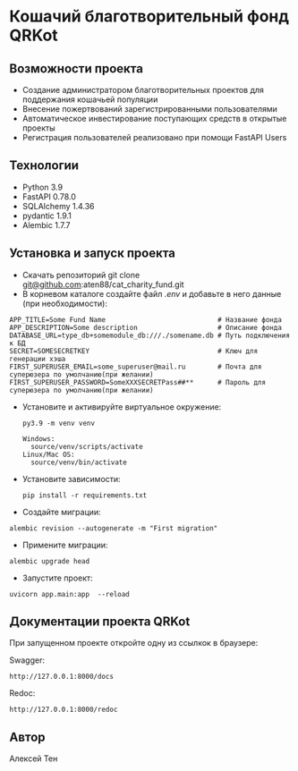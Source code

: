 # Кошачий благотворительный фонд QRKot

## Возможности проекта

- Создание администратором благотворительных проектов для поддержания кошачьей популяции
- Внесение пожертвований зарегистрированными пользователями
- Автоматическое инвестирование поступающих средств в открытые проекты
- Регистрация пользователей реализовано при помощи FastAPI Users

## Технологии

- Python 3.9
- FastAPI 0.78.0
- SQLAlchemy 1.4.36
- pydantic 1.9.1
- Alembic 1.7.7

## Установка и запуск проекта
- Скачать репозиторий
git clone git@github.com:aten88/cat_charity_fund.git
- В корневом каталоге создайте файл *.env* и добавьте в него данные (при необходимости):

```
APP_TITLE=Some Fund Name                            # Название фонда
APP_DESCRIPTION=Some description                    # Описание фонда
DATABASE_URL=type_db+somemodule_db:///./somename.db # Путь подключения к БД
SECRET=SOMESECRETKEY                                # Ключ для генерации хэша
FIRST_SUPERUSER_EMAIL=some_superuser@mail.ru        # Почта для суперюзера по умолчанию(при желании)
FIRST_SUPERUSER_PASSWORD=SomeXXXSECRETPass##**      # Пароль для суперюзера по умолчанию(при желании)
```
- Установите и активируйте виртуальное окружение:

  ```
  py3.9 -m venv venv

  Windows:
    source/venv/scripts/activate
  Linux/Mac OS:
    source/venv/bin/activate
  ```

- Установите зависимости:

  ```
  pip install -r requirements.txt
  ```

- Создайте миграции:

```
alembic revision --autogenerate -m "First migration" 
```

- Примените миграции:

```shell
alembic upgrade head
```

- Запустите проект:

```shell
uvicorn app.main:app  --reload
```

## Документации проекта QRKot

При запущенном проекте откройте одну из ссылкок в браузере:

Swagger:

```shell
http://127.0.0.1:8000/docs
```
Redoc:

```shell
http://127.0.0.1:8000/redoc
```
## Автор
Алексей Тен
